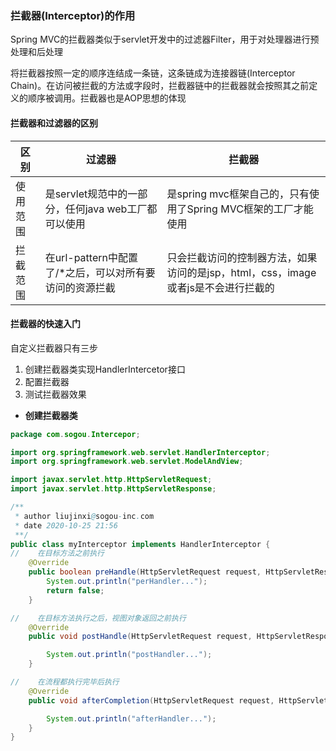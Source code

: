 ### 拦截器(Interceptor)的作用  
Spring MVC的拦截器类似于servlet开发中的过滤器Filter，用于对处理器进行预处理和后处理  
  
将拦截器按照一定的顺序连结成一条链，这条链成为连接器链(Interceptor Chain)。在访问被拦截的方法或字段时，拦截器链中的拦截器就会按照其之前定义的顺序被调用。拦截器也是AOP思想的体现  
  
#### 拦截器和过滤器的区别  
|区别|过滤器|拦截器|
|-|-|-|
|使用范围|是servlet规范中的一部分，任何java web工厂都可以使用|是spring mvc框架自己的，只有使用了Spring MVC框架的工厂才能使用|
|拦截范围|在url-pattern中配置了/*之后，可以对所有要访问的资源拦截|只会拦截访问的控制器方法，如果访问的是jsp，html，css，image或者js是不会进行拦截的|  
#### 拦截器的快速入门  
自定义拦截器只有三步  
1. 创建拦截器类实现HandlerIntercetor接口  
2. 配置拦截器  
3. 测试拦截器效果  
+ **创建拦截器类**  
```java
package com.sogou.Intercepor;

import org.springframework.web.servlet.HandlerInterceptor;
import org.springframework.web.servlet.ModelAndView;

import javax.servlet.http.HttpServletRequest;
import javax.servlet.http.HttpServletResponse;

/**
 * author liujinxi@sogou-inc.com
 * date 2020-10-25 21:56
 **/
public class myInterceptor implements HandlerInterceptor {
//    在目标方法之前执行
    @Override
    public boolean preHandle(HttpServletRequest request, HttpServletResponse response, Object handler) throws Exception {
        System.out.println("perHandler...");
        return false;
    }

//    在目标方法执行之后，视图对象返回之前执行
    @Override
    public void postHandle(HttpServletRequest request, HttpServletResponse response, Object handler, ModelAndView modelAndView) throws Exception {

        System.out.println("postHandler...");
    }

//    在流程都执行完毕后执行
    @Override
    public void afterCompletion(HttpServletRequest request, HttpServletResponse response, Object handler, Exception ex) throws Exception {

        System.out.println("afterHandler...");
    }
}

```
